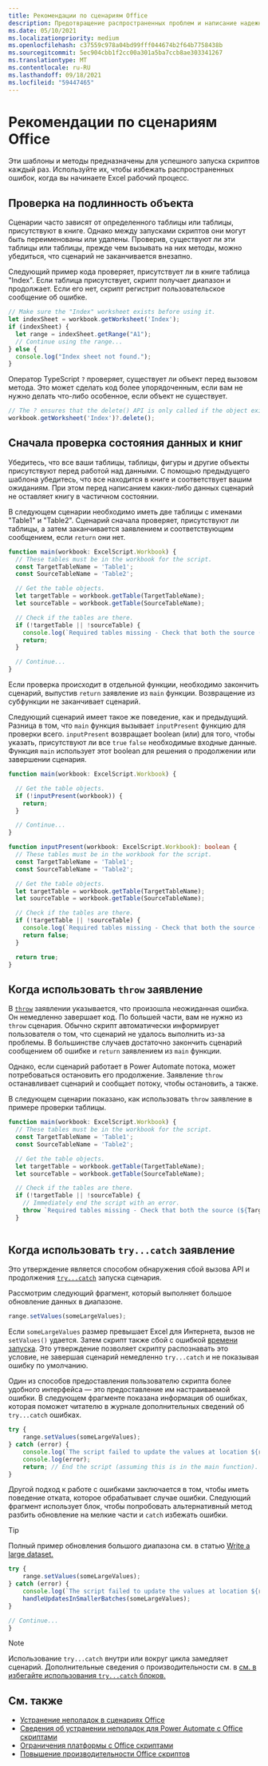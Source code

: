 ```yaml
---
title: Рекомендации по сценариям Office
description: Предотвращение распространенных проблем и написание надежных Office скриптов, которые могут обрабатывать неожиданные входные данные или данные.
ms.date: 05/10/2021
ms.localizationpriority: medium
ms.openlocfilehash: c37559c978a04bd99fff044674b2f64b7758438b
ms.sourcegitcommit: 5ec904cbb1f2cc00a301a5ba7ccb8ae303341267
ms.translationtype: MT
ms.contentlocale: ru-RU
ms.lasthandoff: 09/18/2021
ms.locfileid: "59447465"
---
```

# <a name="best-practices-in-office-scripts"></a>Рекомендации по сценариям Office

Эти шаблоны и методы предназначены для успешного запуска скриптов каждый раз. Используйте их, чтобы избежать распространенных ошибок, когда вы начинаете Excel рабочий процесс.

## <a name="verify-an-object-is-present"></a>Проверка на подлинность объекта

Сценарии часто зависят от определенного таблицы или таблицы, присутствуют в книге. Однако между запусками скриптов они могут быть переименованы или удалены. Проверив, существуют ли эти таблицы или таблицы, прежде чем вызывать на них методы, можно убедиться, что сценарий не заканчивается внезапно.

Следующий пример кода проверяет, присутствует ли в книге таблица "Index". Если таблица присутствует, скрипт получает диапазон и продолжает. Если его нет, скрипт регистрит пользовательское сообщение об ошибке.

```TypeScript
// Make sure the "Index" worksheet exists before using it.
let indexSheet = workbook.getWorksheet('Index');
if (indexSheet) {
  let range = indexSheet.getRange("A1");
  // Continue using the range...
} else {
  console.log("Index sheet not found.");
}
```

Оператор TypeScript `?` проверяет, существует ли объект перед вызовом метода. Это может сделать код более упорядоченным, если вам не нужно делать что-либо особенное, если объект не существует.

```TypeScript
// The ? ensures that the delete() API is only called if the object exists.
workbook.getWorksheet('Index')?.delete();
```

## <a name="validate-data-and-workbook-state-first"></a>Сначала проверка состояния данных и книг

Убедитесь, что все ваши таблицы, таблицы, фигуры и другие объекты присутствуют перед работой над данными. С помощью предыдущего шаблона убедитесь, что все находится в книге и соответствует вашим ожиданиям. При этом перед написанием каких-либо данных сценарий не оставляет книгу в частичном состоянии.

В следующем сценарии необходимо иметь две таблицы с именами "Table1" и "Table2". Сценарий сначала проверяет, присутствуют ли таблицы, а затем заканчивается заявлением и соответствующим сообщением, если `return` они нет.

```TypeScript
function main(workbook: ExcelScript.Workbook) {
  // These tables must be in the workbook for the script.
  const TargetTableName = 'Table1';
  const SourceTableName = 'Table2';

  // Get the table objects.
  let targetTable = workbook.getTable(TargetTableName);
  let sourceTable = workbook.getTable(SourceTableName);

  // Check if the tables are there.
  if (!targetTable || !sourceTable) {
    console.log(`Required tables missing - Check that both the source (${TargetTableName}) and target (${SourceTableName}) tables are present before running the script.`);
    return;
  }

  // Continue...
}
```

Если проверка происходит в отдельной функции, необходимо закончить сценарий, выпустив `return` заявление из `main` функции. Возвращение из субфункции не заканчивает сценарий.

Следующий сценарий имеет такое же поведение, как и предыдущий. Разница в том, что `main` функция вызывает `inputPresent` функцию для проверки всего. `inputPresent` возвращает boolean (или) для того, чтобы указать, присутствуют ли все `true` `false` необходимые входные данные. Функция `main` использует этот boolean для решения о продолжении или завершении сценария.

```TypeScript
function main(workbook: ExcelScript.Workbook) {

  // Get the table objects.
  if (!inputPresent(workbook)) {
    return;
  }

  // Continue...
}

function inputPresent(workbook: ExcelScript.Workbook): boolean {
  // These tables must be in the workbook for the script.
  const TargetTableName = 'Table1';
  const SourceTableName = 'Table2';

  // Get the table objects.
  let targetTable = workbook.getTable(TargetTableName);
  let sourceTable = workbook.getTable(SourceTableName);

  // Check if the tables are there.
  if (!targetTable || !sourceTable) {
    console.log(`Required tables missing - Check that both the source (${TargetTableName}) and target (${SourceTableName}) tables are present before running the script.`);
    return false;
  }

  return true;
}
```

## <a name="when-to-use-a-throw-statement"></a>Когда использовать `throw` заявление

В [`throw`](https://developer.mozilla.org/docs/web/javascript/reference/statements/throw) заявлении указывается, что произошла неожиданная ошибка. Он немедленно завершает код. По большей части, вам не нужно из `throw` сценария. Обычно скрипт автоматически информирует пользователя о том, что сценарий не удалось выполнить из-за проблемы. В большинстве случаев достаточно закончить сценарий сообщением об ошибке и `return` заявлением из `main` функции.

Однако, если сценарий работает в Power Automate потока, может потребоваться остановить его продолжение. Заявление `throw` останавливает сценарий и сообщает потоку, чтобы остановить, а также.

В следующем сценарии показано, как использовать `throw` заявление в примере проверки таблицы.

```TypeScript
function main(workbook: ExcelScript.Workbook) {
  // These tables must be in the workbook for the script.
  const TargetTableName = 'Table1';
  const SourceTableName = 'Table2';

  // Get the table objects.
  let targetTable = workbook.getTable(TargetTableName);
  let sourceTable = workbook.getTable(SourceTableName);

  // Check if the tables are there.
  if (!targetTable || !sourceTable) {
    // Immediately end the script with an error.
    throw `Required tables missing - Check that both the source (${TargetTableName}) and target (${SourceTableName}) tables are present before running the script.`;
  }
  
```

## <a name="when-to-use-a-trycatch-statement"></a>Когда использовать `try...catch` заявление

Это утверждение является способом обнаружения сбой вызова API и продолжения [`try...catch`](https://developer.mozilla.org/docs/Web/JavaScript/Reference/Statements/try...catch) запуска сценария.

Рассмотрим следующий фрагмент, который выполняет большое обновление данных в диапазоне.

```TypeScript
range.setValues(someLargeValues);
```

Если `someLargeValues` размер превышает Excel для Интернета, вызов не `setValues()` удается. Затем скрипт также сбой с ошибкой [времени запуска](../testing/troubleshooting.md#runtime-errors). Это утверждение позволяет скрипту распознавать это условие, не завершая сценарий немедленно `try...catch` и не показывая ошибку по умолчанию.

Один из способов предоставления пользователю скрипта более удобного интерфейса — это предоставление им настраиваемой ошибки. В следующем фрагменте показана информация об ошибках, которая поможет читателю в журнале дополнительных сведений об `try...catch` ошибках.

```TypeScript
try {
    range.setValues(someLargeValues);
} catch (error) {
    console.log(`The script failed to update the values at location ${range.getAddress()}. Please inspect and run again.`);
    console.log(error);
    return; // End the script (assuming this is in the main function).
}
```

Другой подход к работе с ошибками заключается в том, чтобы иметь поведение отката, которое обрабатывает случае ошибки. Следующий фрагмент использует блок, чтобы попробовать альтернативный метод разбить обновление на мелкие части и `catch` избежать ошибки.

> [!TIP]
> Полный пример обновления большого диапазона см. в статью [Write a large dataset.](../resources/samples/write-large-dataset.md)

```TypeScript
try {
    range.setValues(someLargeValues);
} catch (error) {
    console.log(`The script failed to update the values at location ${range.getAddress()}. Trying a different approach.`);
    handleUpdatesInSmallerBatches(someLargeValues);
}

// Continue...
}
```

> [!NOTE]
> Использование `try...catch` внутри или вокруг цикла замедляет сценарий. Дополнительные сведения о производительности см. в [см. в избегайте использования `try...catch` блоков.](web-client-performance.md#avoid-using-trycatch-blocks-in-or-surrounding-loops)

## <a name="see-also"></a>См. также

- [Устранение неполадок в сценариях Office](../testing/troubleshooting.md)
- [Сведения об устранении неполадок для Power Automate с Office скриптами](../testing/power-automate-troubleshooting.md)
- [Ограничения платформы с Office скриптами](../testing/platform-limits.md)
- [Повышение производительности Office скриптов](web-client-performance.md)
